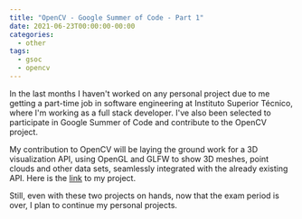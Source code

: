 ```yaml
---
title: "OpenCV - Google Summer of Code - Part 1"
date: 2021-06-23T00:00:00-00:00
categories:
  - other
tags:
  - gsoc
  - opencv
---
```


In the last months I haven't worked on any personal project due to me getting a
part-time job in software engineering at Instituto Superior Técnico, where I'm
working as a full stack developer. I've also been selected to participate in
Google Summer of Code and contribute to the OpenCV project.

My contribution to OpenCV will be laying the ground work for a 3D visualization
API, using OpenGL and GLFW to show 3D meshes, point clouds and other data sets,
seamlessly integrated with the already existing API. Here is the
[link](https://summerofcode.withgoogle.com/projects/#6722744298766336)
to my project.

Still, even with these two projects on hands, now that the exam period is over,
I plan to continue my personal projects.
